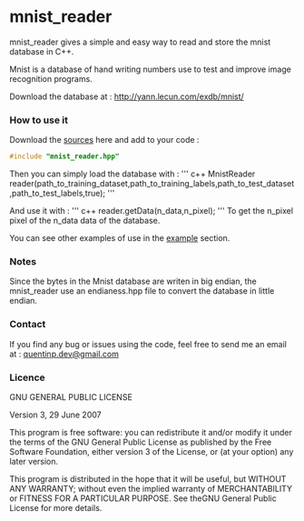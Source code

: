 # mnist_reader

mnist_reader gives a simple and easy way to read and store the mnist database in C++.

Mnist is a database of hand writing numbers use to test and improve image recognition programs.

Download the database at : http://yann.lecun.com/exdb/mnist/

### How to use it

Download the [sources](sources/) here and add to your code :
```c++
#include "mnist_reader.hpp"
```

Then you can simply load the database with :
''' c++
MnistReader reader(path_to_training_dataset,path_to_training_labels,path_to_test_dataset,path_to_test_labels,true);
'''

And use it with :
''' c++
reader.getData(n_data,n_pixel);
'''
To get the n_pixel pixel of the n_data data of the database.

You can see other examples of use in the [example](examples/) section.

### Notes

Since the bytes in the Mnist database are writen in big endian, the mnist_reader use an endianess.hpp file to convert the database in little endian.

### Contact

If you find any bug or issues using the code, feel free to send me an email at :
quentinp.dev@gmail.com

### Licence

GNU GENERAL PUBLIC LICENSE

Version 3, 29 June 2007

This program is free software: you can redistribute it and/or modify
it under the terms of the GNU General Public License as published by
the Free Software Foundation, either version 3 of the License, or
(at your option) any later version.

This program is distributed in the hope that it will be useful,
but WITHOUT ANY WARRANTY; without even the implied warranty of
MERCHANTABILITY or FITNESS FOR A PARTICULAR PURPOSE.
See theGNU General Public License for more details.
